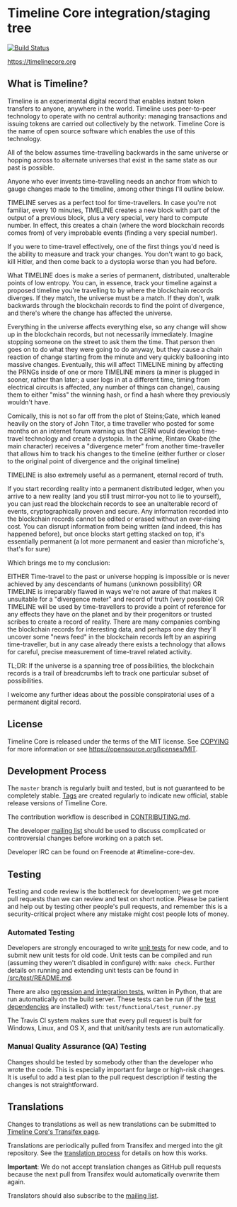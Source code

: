 Timeline Core integration/staging tree
=====================================

[![Build Status](https://travis-ci.org/timeline/timeline.svg?branch=master)](https://travis-ci.org/timeline/timeline)

https://timelinecore.org

What is Timeline?
----------------

Timeline is an experimental digital record that enables instant token transfers to
anyone, anywhere in the world. Timeline uses peer-to-peer technology to operate
with no central authority: managing transactions and issuing tokens are carried
out collectively by the network. Timeline Core is the name of open source
software which enables the use of this technology.

All of the below assumes time-travelling backwards in the same universe or hopping across to alternate universes that exist in the same state as our past is possible.

Anyone who ever invents time-travelling needs an anchor from which to gauge changes made to the timeline, among other things I'll outline below.

TIMELINE serves as a perfect tool for time-travellers. In case you're not familiar, every 10 minutes, TIMELINE creates a new block with part of the output of a previous block, plus a very special, very hard to compute number. In effect, this creates a chain (where the word blockchain records comes from) of very improbable events (finding a very special number).

If you were to time-travel effectively, one of the first things you'd need is the ability to measure and track your changes. You don't want to go back, kill Hitler, and then come back to a dystopia worse than you had before.

What TIMELINE does is make a series of permanent, distributed, unalterable points of low entropy. You can, in essence, track your timeline against a proposed timeline you're travelling to by where the blockchain records diverges. If they match, the universe must be a match. If they don't, walk backwards through the blockchain records to find the point of divergence, and there's where the change has affected the universe.

Everything in the universe affects everything else, so any change will show up in the blockchain records, but not necessarily immediately. Imagine stopping someone on the street to ask them the time. That person then goes on to do what they were going to do anyway, but they cause a chain reaction of change starting from the minute and very quickly ballooning into massive changes. Eventually, this will affect TIMELINE mining by affecting the PRNGs inside of one or more TIMELINE miners (a miner is plugged in sooner, rather than later; a user logs in at a different time, timing from electrical circuits is affected, any number of things can change), causing them to either "miss" the winning hash, or find a hash where they previously wouldn't have.

Comically, this is not so far off from the plot of Steins;Gate, which leaned heavily on the story of John Titor, a time traveller who posted for some months on an internet forum warning us that CERN would develop time-travel technology and create a dystopia. In the anime, Rintaro Okabe (the main character) receives a "divergence meter" from another time-traveller that allows him to track his changes to the timeline (either further or closer to the original point of divergence and the original timeline)

TIMELINE is also extremely useful as a permanent, eternal record of truth.

If you start recording reality into a permanent distributed ledger, when you arrive to a new reality (and you still trust mirror-you not to lie to yourself), you can just read the blockchain records to see an unalterable record of events, cryptographically proven and secure. Any information recorded into the blockchain records cannot be edited or erased without an ever-rising cost. You can disrupt information from being written (and indeed, this has happened before), but once blocks start getting stacked on top, it's essentially permanent (a lot more permanent and easier than microfiche's, that's for sure)

Which brings me to my conclusion:

EITHER Time-travel to the past or universe hopping is impossible or is never achieved by any descendants of humans (unknown possibility) OR
TIMELINE is irreparably flawed in ways we're not aware of that makes it unsuitable for a "divergence meter" and record of truth (very possible) OR
TIMELINE will be used by time-travellers to provide a point of reference for any effects they have on the planet and by their progenitors or trusted scribes to create a record of reality.
There are many companies combing the blockchain records for interesting data, and perhaps one day they'll uncover some "news feed" in the blockchain records left by an aspiring time-traveller, but in any case already there exists a technology that allows for careful, precise measurement of time-travel related activity.

TL;DR: If the universe is a spanning tree of possibilities, the blockchain records is a trail of breadcrumbs left to track one particular subset of possibilities.

I welcome any further ideas about the possible conspiratorial uses of a permanent digital record.


License
-------

Timeline Core is released under the terms of the MIT license. See [COPYING](COPYING) for more
information or see https://opensource.org/licenses/MIT.

Development Process
-------------------

The `master` branch is regularly built and tested, but is not guaranteed to be
completely stable. [Tags](https://github.com/timeline/timeline/tags) are created
regularly to indicate new official, stable release versions of Timeline Core.

The contribution workflow is described in [CONTRIBUTING.md](CONTRIBUTING.md).

The developer [mailing list](https://lists.linuxfoundation.org/mailman/listinfo/timeline-dev)
should be used to discuss complicated or controversial changes before working
on a patch set.

Developer IRC can be found on Freenode at #timeline-core-dev.

Testing
-------

Testing and code review is the bottleneck for development; we get more pull
requests than we can review and test on short notice. Please be patient and help out by testing
other people's pull requests, and remember this is a security-critical project where any mistake might cost people
lots of money.

### Automated Testing

Developers are strongly encouraged to write [unit tests](src/test/README.md) for new code, and to
submit new unit tests for old code. Unit tests can be compiled and run
(assuming they weren't disabled in configure) with: `make check`. Further details on running
and extending unit tests can be found in [/src/test/README.md](/src/test/README.md).

There are also [regression and integration tests](/test), written
in Python, that are run automatically on the build server.
These tests can be run (if the [test dependencies](/test) are installed) with: `test/functional/test_runner.py`

The Travis CI system makes sure that every pull request is built for Windows, Linux, and OS X, and that unit/sanity tests are run automatically.

### Manual Quality Assurance (QA) Testing

Changes should be tested by somebody other than the developer who wrote the
code. This is especially important for large or high-risk changes. It is useful
to add a test plan to the pull request description if testing the changes is
not straightforward.

Translations
------------

Changes to translations as well as new translations can be submitted to
[Timeline Core's Transifex page](https://www.transifex.com/projects/p/timeline/).

Translations are periodically pulled from Transifex and merged into the git repository. See the
[translation process](doc/translation_process.md) for details on how this works.

**Important**: We do not accept translation changes as GitHub pull requests because the next
pull from Transifex would automatically overwrite them again.

Translators should also subscribe to the [mailing list](https://groups.google.com/forum/#!forum/timeline-translators).